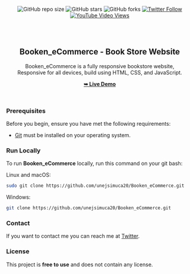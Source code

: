 <div align="center">
  
  ![GitHub repo size](https://img.shields.io/github/repo-size/unejsimuca20/booken)
  ![GitHub stars](https://img.shields.io/github/stars/unejsimuca20/booken?style=social)
  ![GitHub forks](https://img.shields.io/github/forks/unejsimuca20/booken?style=social)
  [![Twitter Follow](https://img.shields.io/twitter/follow/MucaUnejsi?style=social)](https://twitter.com/intent/follow?screen_name=MucaUnejsi)
  [![YouTube Video Views](https://img.shields.io/youtube/views/@mrcode2023?style=social)](https://www.youtube.com/@mrcode2023)

  <br />
  <br />

  <h2 align="center">Booken_eCommerce - Book Store Website</h2>

  Booken_eCommerce is a fully responsive bookstore website, <br />Responsive for all devices, build using HTML, CSS, and JavaScript.

  <a href="https://github.com/unejsimuca20/Booken_eCommerce"><strong>➥ Live Demo</strong></a>

</div>

<br />

### Prerequisites

Before you begin, ensure you have met the following requirements:

* [Git](https://git-scm.com/downloads "Download Git") must be installed on your operating system.

### Run Locally

To run **Booken_eCommerce** locally, run this command on your git bash:

Linux and macOS:

```bash
sudo git clone https://github.com/unejsimuca20/Booken_eCommerce.git
```

Windows:

```bash
git clone https://github.com/unejsimuca20/Booken_eCommerce.git
```

### Contact

If you want to contact me you can reach me at [Twitter](https://twitter.com/intent/follow?screen_name=MucaUnejsi).

### License

This project is **free to use** and does not contain any license.
